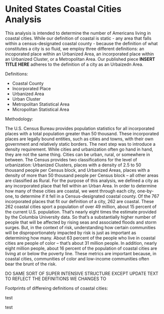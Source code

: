 # United States Coastal Cities Analysis

This analysis is intended to determine the number of Americans living in coastal cities. While our definition of coastal
is static - any area that falls within a census-designated coastal county - because the definition of what constitutes a
city is so fluid, we employ three different definitions: an incoporated place within an Urbanized Area, an incorporated 
place within an Urbanized Cluster, or a Metropolitan Area. Our published piece **INSERT TITLE HERE** adheres to the 
definition of a city as an Urbaizedn Area.

Definitions:

- Coastal County
- Incorporated Place
- Urbanized Area
- Urban Cluster
- Metropolitan Statistical Area
- Micropolitan Statistical Area

Methodology:

The U.S. Census Bureau provides population statistics for all incorporated places with a total population greater than 50 thousand. These incorporated places are legally bound entities, such as cities and towns, with their own government and relatively static borders. The next step was to introduce a density requirement.
While cities and urbanization often go hand in hand, they are not the same thing. Cities can be urban, rural, or somewhere in between. The Census provides two classifications for the level of urbanization: Urbanized Clusters, places with a density of 2.5 to 50 thousand people per Census block, and Urbanized Areas, places with a density of more than 50 thousand people per Census block – all other areas are classified as Rural. For the purpose of this analysis, we defined a city as any incorporated place that fell within an Urban Area. In order to determine how many of these cities are coastal, we went through each city, one-by-one, to determine if it fell in a Census-designated coastal county.
Of the 767 incorporated places that fit our definition of a city, 262 are coastal. These 262 coastal cities sport a population of over 49 million, about 15 percent of the current U.S. population. That’s nearly eight times the estimate provided by the Columbia University data.
So that’s a substantially higher number of people that will be affected by rising seas and associated floods and storm surges. But, in the context of risk, understanding how certain communities will be disproportionately impacted by risk is just as important as determining how many. About 63 percent of the people who live in coastal cities are people of color – that’s about 31 million people. In addition, nearly eight million people, about 16 percent of the population of coastal cities are living at or below the poverty line. These metrics are important because, in coastal cities, communities of color and low-income communities often bear the brunt of the risk.

DO SAME SORT OF SUPER INTENSIVE STRUCTURE EXCEPT UPDATE TEXT TO REFLECT THE DEFINITIONS WE CHANGES TO


Footprints of differeing definitions of coastal cities:

test

test